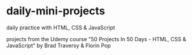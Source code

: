 # daily-mini-projects
daily practice with HTML, CSS & JavaScript

projects from the Udemy course 
  "50 Projects In 50 Days - HTML, CSS & JavaScript" 
  by Brad Traversy & Florin Pop
